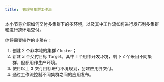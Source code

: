 ```yaml
---
title:  管理多集群工作流
---
```


本小节将介绍如何交付多集群下的多环境，以及其中工作流如何进行发布到多集群和进行跨环境交付。

你将需要操作的步骤有：

1. 创建 2 个非本地的集群 `Cluster`；
2. 新建 3 个交付目标 `Target`。其中 1 个用作开发环境，剩下 2 个来自不同集群，但都用作生产环境。
3. 使用以上 3 交付目标进行环境规划，创建应用并交付。
4. 通过工作流控制不同集群之间的应用发布。



